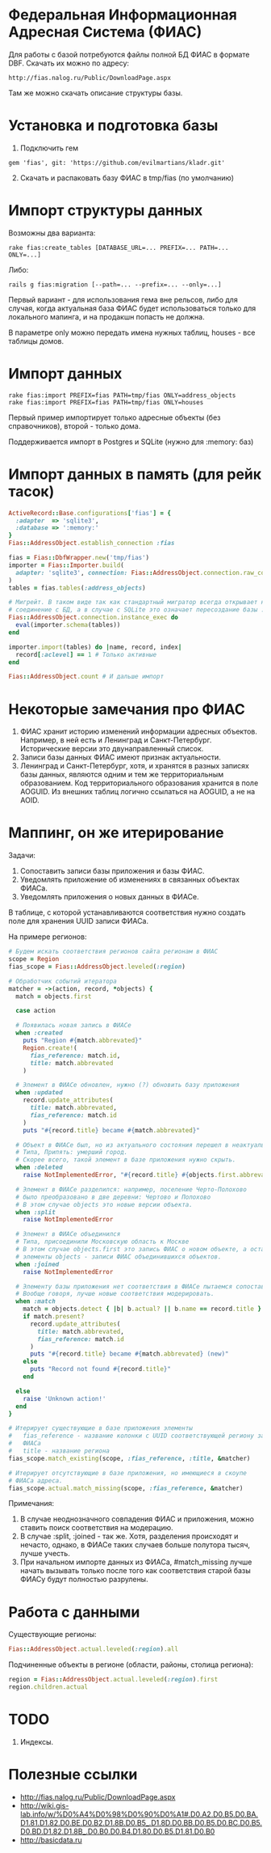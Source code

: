 # Федеральная Информационная Адресная Система (ФИАС)

Для работы с базой потребуются файлы полной БД ФИАС в формате DBF. Скачать их можно по адресу:

    http://fias.nalog.ru/Public/DownloadPage.aspx

Там же можно скачать описание структуры базы.

# Установка и подготовка базы

1. Подключить гем

```
gem 'fias', git: 'https://github.com/evilmartians/kladr.git'
```

2. Скачать и распаковать базу ФИАС в tmp/fias (по умолчанию)

# Импорт структуры данных

Возможны два варианта:

```
rake fias:create_tables [DATABASE_URL=... PREFIX=... PATH=... ONLY=...]
```

Либо:

```
rails g fias:migration [--path=... --prefix=... --only=...]
```

Первый вариант - для использования гема вне рельсов, либо для случая, когда
актуальная база ФИАС будет использоваться только для локального мапинга, и
на продакшн попасть не должна.

В параметре only можно передать имена нужных таблиц, houses - все
таблицы домов.

# Импорт данных

```
rake fias:import PREFIX=fias PATH=tmp/fias ONLY=address_objects
rake fias:import PREFIX=fias PATH=tmp/fias ONLY=houses
```

Первый пример импортирует только адресные объекты (без справочников),
второй - только дома.

Поддерживается импорт в Postgres и SQLite (нужно для :memory: баз)

# Импорт данных в память (для рейк тасок)

```ruby
ActiveRecord::Base.configurations['fias'] = {
  :adapter  => 'sqlite3',
  :database => ':memory:'
}
Fias::AddressObject.establish_connection :fias

fias = Fias::DbfWrapper.new('tmp/fias')
importer = Fias::Importer.build(
  adapter: 'sqlite3', connection: Fias::AddressObject.connection.raw_connection
)
tables = fias.tables(:address_objects)

# Мигрейт. В таком виде так как стандартный мигратор всегда открывает новое
# соединение с БД, а в случае с SQLite это означает пересоздание базы :memory:.
Fias::AddressObject.connection.instance_exec do
  eval(importer.schema(tables))
end

importer.import(tables) do |name, record, index|
  record[:aclevel] == 1 # Только активные
end

Fias::AddressObject.count # И дальше импорт
```

# Некоторые замечания про ФИАС

1. ФИАС хранит историю изменений информации адресных объектов. Например,
в ней есть и Ленинград и Санкт-Петербург. Исторические версии это
двунаправленный список.
2. Записи базы данных ФИАС имеют признак актуальности.
3. Ленинград и Санкт-Петербург, хотя, и хранятся в разных записях базы данных,
являются одним и тем же территориальным образованием. Код территориального
образования хранится в поле AOGUID. Из внешних таблиц логично ссылаться
на AOGUID, а не на AOID.

# Маппинг, он же итерирование

Задачи:
1. Сопоставить записи базы приложения и базы ФИАС.
2. Уведомлять приложение об изменениях в связанных объектах ФИАСа.
3. Уведомлять приложения о новых данных в ФИАСе.

В таблице, с которой устанавливаются соответствия нужно создать поле для
хранения UUID записи ФИАСа.

На примере регионов:

```ruby
# Будем искать соответствия регионов сайта регионам в ФИАС
scope = Region
fias_scope = Fias::AddressObject.leveled(:region)

# Обработчик событий итератора
matcher = ->(action, record, *objects) {
  match = objects.first

  case action

  # Появилась новая запись в ФИАСе
  when :created
    puts "Region #{match.abbrevated}"
    Region.create!(
      fias_reference: match.id,
      title: match.abbrevated
    )

  # Элемент в ФИАСе обновлен, нужно (?) обновить базу приложения
  when :updated
    record.update_attributes(
      title: match.abbrevated,
      fias_reference: match.id
    )
    puts "#{record.title} became #{match.abbrevated}"

  # Объект в ФИАСе был, но из актуального состояния перешел в неактуальное.
  # Типа, Припять: умерший город.
  # Скорее всего, такой элемент в базе приложения нужно скрыть.
  when :deleted
    raise NotImplementedError, "#{record.title} #{objects.first.abbrevated}"

  # Элемент в ФИАСе разделился: например, поселение Черто-Полохово
  # было преобразовано в две деревни: Чертово и Полохово
  # В этом случае objects это новые версии объекта.
  when :split
    raise NotImplementedError

  # Элемент в ФИАСе объединился
  # Типа, присоединили Московскую область к Москве
  # В этом случае objects.first это запись ФИАС о новом объекте, а остальные
  # элементы objects - записи ФИАС объединившихся объектов.
  when :joined
    raise NotImplementedError

  # Элементу базы приложения нет соответствия в ФИАСе пытаемся сопоставить
  # Вообще говоря, лучше новые соответствия модерировать.
  when :match
    match = objects.detect { |b| b.actual? || b.name == record.title }
    if match.present?
      record.update_attributes(
        title: match.abbrevated,
        fias_reference: match.id
      )
      puts "#{record.title} became #{match.abbrevated} (new)"
    else
      puts "Record not found #{record.title}"
    end

  else
    raise 'Unknown action!'
  end
}

# Итерирует существующие в базе приложения элементы
#   fias_reference - название колонки с UUID соответствующей региону записи
#   ФИАСа
#   title - название региона
fias_scope.match_existing(scope, :fias_reference, :title, &matcher)

# Итерирует отсутствующие в базе приложения, но имеющиеся в скоупе
# ФИАСа адреса.
fias_scope.actual.match_missing(scope, :fias_reference, &matcher)
```

Примечания:
1. В случае неоднозначного совпадения ФИАС и приложения, можно ставить поиск
соответствия на модерацию.
2. В случае :split, :joined - так же. Хотя, разделения происходят и нечасто,
однако, в ФИАСе таких случаев больше полутора тысяч, лучше учесть.
3. При начальном импорте данных из ФИАСа, #match_missing лучше начать вызывать
только после того как соответствия старой базы ФИАСу будут полностью разрулены.

# Работа с данными

Существующие регионы:

```ruby
Fias::AddressObject.actual.leveled(:region).all
```

Подчиненные объекты в регионе (области, районы, столица региона):

```ruby
region = Fias::AddressObject.actual.leveled(:region).first
region.children.actual
```

# TODO

1. Индексы.

# Полезные ссылки

* http://fias.nalog.ru/Public/DownloadPage.aspx
* http://wiki.gis-lab.info/w/%D0%A4%D0%98%D0%90%D0%A1#.D0.A2.D0.B5.D0.BA.D1.81.D1.82.D0.BE.D0.B2.D1.8B.D0.B5_.D1.8D.D0.BB.D0.B5.D0.BC.D0.B5.D0.BD.D1.82.D1.8B_.D0.B0.D0.B4.D1.80.D0.B5.D1.81.D0.B0
* http://basicdata.ru
